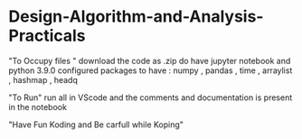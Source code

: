 # Design-Algorithm-and-Analysis-Practicals

"To Occupy files "
download the code as .zip 
do have jupyter notebook and python 3.9.0 configured
packages to have : numpy , pandas , time , arraylist , hashmap , headq 

"To Run"
run all in VScode
and the comments and documentation is present in the notebook 

"Have Fun Koding and Be carfull while Koping"  
